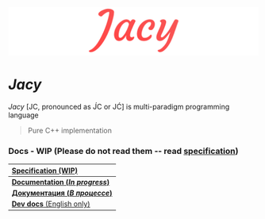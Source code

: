 ![Jacy](./img/JacyBorders.jpg)

# *Jacy*

*Jacy* [JC, pronounced as J&#769;C or JC&#769;] is multi-paradigm programming language

> Pure C++ implementation

### Docs - WIP (Please do not read them -- read [specification](docs/spec/index.md))

| [__Specification (WIP)__](docs/spec/index.md) |
| :--- |
| [__Documentation (*In progress*)__](docs/en_docs/getting_started.md) |
| [__Документация (*В процессе*)__](docs/ru_docs/getting_started.md) |
| [__Dev docs__ (English only)](docs/dev_docs/getting_started.md) |